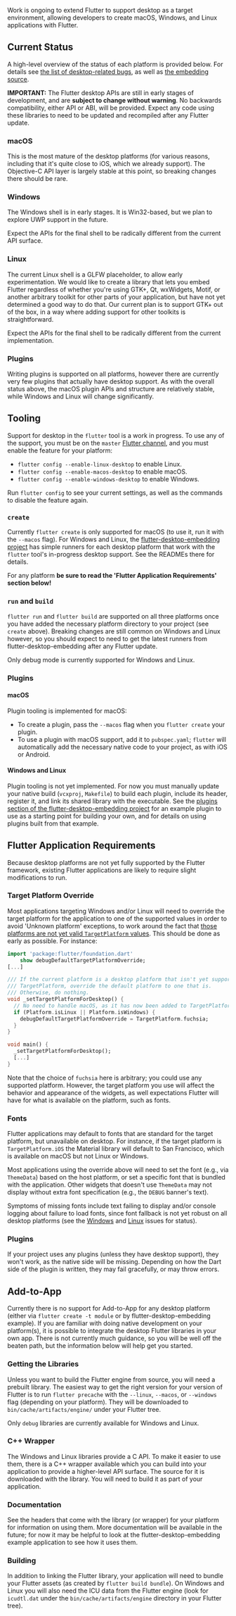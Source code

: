 Work is ongoing to extend Flutter to support desktop as a target environment, allowing developers to create macOS, Windows, and Linux applications with Flutter.

## Current Status

A high-level overview of the status of each platform is provided below. For details see
[the list of desktop-related bugs](https://github.com/flutter/flutter/issues?utf8=%E2%9C%93&q=is%3Aissue+is%3Aopen+label%3A%22a%3A+desktop%22),
as well as [the embedding source](https://github.com/flutter/engine/tree/master/shell/platform/).

**IMPORTANT:** The Flutter desktop APIs are still in early stages of development, and are **subject to change
without warning**. No backwards compatibility, either API or ABI, will be provided. Expect
any code using these libraries to need to be updated and recompiled after any Flutter update.

### macOS

This is the most mature of the desktop platforms (for various reasons, including that it's quite close to iOS, which we already support). The Objective-C API layer is largely stable at this point, so breaking changes there should be rare.

### Windows

The Windows shell is in early stages. It is Win32-based, but we plan to explore UWP support in the future.

Expect the APIs for the final shell to be radically different from the current API surface.

### Linux

The current Linux shell is a GLFW placeholder, to allow early experimentation. We would like to create a library 
that lets you embed Flutter regardless of whether you're using GTK+, Qt, wxWidgets, Motif, or another arbitrary
toolkit for other parts of your application, but have not yet determined a good way to do that. Our current plan is to support GTK+ out of the box, in a way where adding support for other toolkits is straightforward.

Expect the APIs for the final shell to be radically different from the current implementation.

### Plugins

Writing plugins is supported on all platforms, however there are currently very few plugins that actually have
desktop support. As with the overall status above, the macOS plugin APIs and structure are relatively stable, while Windows and Linux will change significantly.

## Tooling

Support for desktop in the `flutter` tool is a work in progress. To use any of the support, you must be on the `master` [Flutter channel](https://github.com/flutter/flutter/wiki/Flutter-build-release-channels), and you must enable the feature for your platform:
* `flutter config --enable-linux-desktop` to enable Linux.
* `flutter config --enable-macos-desktop` to enable macOS.
* `flutter config --enable-windows-desktop` to enable Windows.

Run `flutter config` to see your current settings, as well as the commands to disable the feature again.

### `create`

Currently `flutter create` is only supported for macOS (to use it, run it with the `--macos` flag). For Windows and Linux, the [flutter-desktop-embedding project](https://github.com/google/flutter-desktop-embedding) has simple runners for each desktop platform that work with the `flutter` tool's in-progress desktop support. See the READMEs there for details.

For any platform **be sure to read the 'Flutter Application Requirements' section below!**

### `run` and `build`

`flutter run` and `flutter build` are supported on all three platforms once you have added the necessary platform directory to your project (see `create` above). Breaking changes are still common on Windows and Linux however, so you should expect to need to get the latest runners from flutter-desktop-embedding after any Flutter update.

Only debug mode is currently supported for Windows and Linux.

### Plugins

#### macOS

Plugin tooling is implemented for macOS:
- To create a plugin, pass the `--macos` flag when you `flutter create` your plugin.
- To use a plugin with macOS support, add it to `pubspec.yaml`; `flutter` will automatically add the necessary native code to your project, as with iOS or Android.

#### Windows and Linux

Plugin tooling is not yet implemented. For now you must manually update your native build (`vcxproj`, `Makefile`) to build each plugin, include its header, register it, and link its shared library with the executable. See the [plugins section of the flutter-desktop-embedding project](https://github.com/google/flutter-desktop-embedding/tree/master/plugins) for an example plugin to use as a starting point for building your own, and for details on using plugins built from that example.

## Flutter Application Requirements

Because desktop platforms are not yet fully supported by the Flutter framework, existing Flutter
applications are likely to require slight modifications to run.

### Target Platform Override

Most applications targeting Windows and/or Linux will need to override the target
platform for the application
to one of the supported values in order to avoid 'Unknown platform' exceptions,
to work around the fact that [those platforms are not yet valid `TargetPlatform`
values](https://github.com/flutter/flutter/issues/31366).
This should be done as early as possible. For instance:

```dart
import 'package:flutter/foundation.dart'
    show debugDefaultTargetPlatformOverride;
[...]

/// If the current platform is a desktop platform that isn't yet supported by
/// TargetPlatform, override the default platform to one that is.
/// Otherwise, do nothing.
void _setTargetPlatformForDesktop() {
  // No need to handle macOS, as it has now been added to TargetPlatform.
  if (Platform.isLinux || Platform.isWindows) {
    debugDefaultTargetPlatformOverride = TargetPlatform.fuchsia;
  }
}

void main() {
  _setTargetPlatformForDesktop();
  [...]
}
```

Note that the choice of `fuchsia` here is arbitrary; you could use any supported
platform. However, the target platform you use will affect the behavior
and appearance of the widgets, as well expectations Flutter will have for what
is available on the platform, such as fonts.

### Fonts

Flutter applications may default to fonts that are standard for the target
platform, but unavailable on desktop. For instance, if the target platform is
`TargetPlatform.iOS` the Material library will default to San Francisco, which
is available on macOS but not Linux or Windows.

Most applications using the override above will need to set the font
(e.g., via `ThemeData`) based on the host platform, or set a specific font that
is bundled with the application. Other widgets that doesn't use `ThemeData` may
not display without extra font specification (e.g., the `DEBUG` banner's text).

Symptoms of missing fonts include text failing to display and/or console logging
about failure to load fonts, since font fallback is not yet robust on all desktop
platforms (see the [Windows](https://github.com/flutter/flutter/issues/39915) and
[Linux](https://github.com/flutter/flutter/issues/30700) issues for status).

### Plugins

If your project uses any plugins (unless they have desktop support), they won't
work, as the native side will be missing. Depending on how the Dart side of the
plugin is written, they may fail gracefully, or may throw errors.

## Add-to-App

Currently there is no support for Add-to-App for any desktop platform (either via `flutter create -t module` or by flutter-desktop-embedding example). If you are familiar with doing native development on your platform(s), it is possible to integrate the desktop Flutter libraries in your own app. There is not currently much guidance, so you will be well off the beaten path, but the information below will help get you started.

### Getting the Libraries

Unless you want to build the Flutter engine from source, you will need a prebuilt library. The easiest way to get the right version for your version of Flutter is to run `flutter precache` with the `--linux`, `--macos`, or `--windows` flag (depending on your platform). They will be downloaded to `bin/cache/artifacts/engine/` under your Flutter tree.

Only `debug` libraries are currently available for Windows and Linux.

### C++ Wrapper

The Windows and Linux libraries provide a C API. To make it easier to use them, there is a C++ wrapper available
which you can build into your application to provide a higher-level API surface. The source for it is downloaded with the library. You will need to build it as part of your application.

### Documentation

See the headers that come with the library (or wrapper) for your platform for information on using them. More documentation will be available in the future; for now it may be helpful to look at the flutter-desktop-embedding example application to see how it uses them.

### Building

In addition to linking the Flutter library, your application will need to bundle your Flutter assets (as created by `flutter build bundle`). On Windows and Linux you will also need the ICU data from the Flutter engine
(look for `icudtl.dat` under the `bin/cache/artifacts/engine` directory in your Flutter tree).